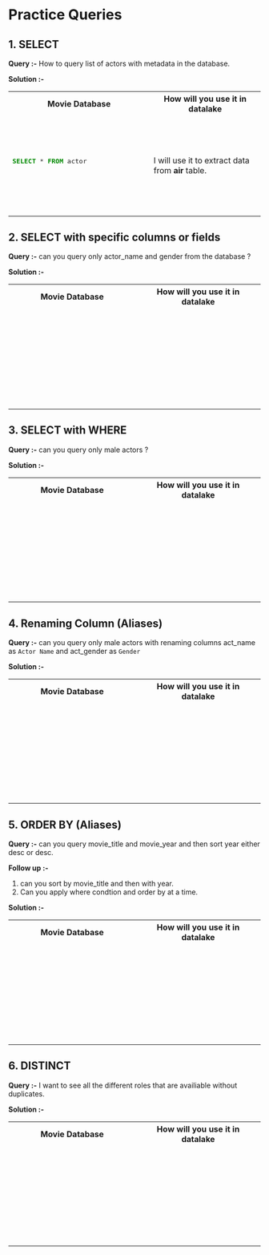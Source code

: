 # Practice Queries

## 1. SELECT

**Query :-**  How to query list of actors with metadata in the database.

**Solution :-**

<style>
table {
    width:100%;
}
th{
    width:600px;
}
.foo table .code{
    height:200px;
    width:100px;
}
</style>
<div class="foo">
<table>
  <tr>
    <th>Movie Database</th>
    <th>How will you use it in datalake</th>
  </tr>
  <tr class="code">
    <td>
    <pre style="margin: 0; line-height: 125%"><span style="color: #008800; font-weight: bold">SELECT</span> <span style="color: #333333">*</span> <span style="color: #008800; font-weight: bold">FROM</span> actor
    </pre>
    </td>
    <td>I will use it to extract data from <b>air</b> table.</td>
  </tr>
</table>
</div>

## 2. SELECT with specific columns or fields

**Query :-**  can you query only actor_name and gender from the database ?

**Solution :-**

<style>
table {
    width:100%;
}
th{
    width:600px;
}
.foo table .code{
    height:200px;
    width:100px;
}
</style>
<div class="foo">
<table>
  <tr>
    <th>Movie Database</th>
    <th>How will you use it in datalake</th>
  </tr>
  <tr class="code">
    <td>
    </td>
    <td>
    </td>
  </tr>
</table>
</div>

## 3. SELECT with WHERE

**Query :-**  can you query only male actors ?

**Solution :-**

<style>
table {
    width:100%;
}
th{
    width:600px;
}
.foo table .code{
    height:200px;
    width:100px;
}
</style>
<div class="foo">
<table>
  <tr>
    <th>Movie Database</th>
    <th>How will you use it in datalake</th>
  </tr>
  <tr class="code">
    <td>
    </td>
    <td>
    </td>
  </tr>
</table>
</div>

## 4. Renaming Column (Aliases)

**Query :-**  can you query only male actors with renaming columns act_name as `Actor Name` and act_gender as `Gender`

**Solution :-**

<style>
table {
    width:100%;
}
th{
    width:600px;
}
.foo table .code{
    height:200px;
    width:100px;
}
</style>
<div class="foo">
<table>
  <tr>
    <th>Movie Database</th>
    <th>How will you use it in datalake</th>
  </tr>
  <tr class="code">
    <td>
    </td>
    <td>
    </td>
  </tr>
</table>
</div>

## 5. ORDER BY (Aliases)

**Query :-**  can you query movie_title and movie_year and then sort year either desc or desc.

**Follow up :-**

1. can you sort by movie_title and then with year.
2. Can you apply where condtion and order by at a time.

**Solution :-**

<style>
table {
    width:100%;
}
th{
    width:600px;
}
.foo table .code{
    height:200px;
    width:100px;
}
</style>
<div class="foo">
<table>
  <tr>
    <th>Movie Database</th>
    <th>How will you use it in datalake</th>
  </tr>
  <tr class="code">
    <td>
    </td>
    <td>
    </td>
  </tr>
</table>
</div>

## 6. DISTINCT

**Query :-**  I want to see all the different roles that are availiable without duplicates.

**Solution :-**

<style>
table {
    width:100%;
}
th{
    width:600px;
}
.foo table .code{
    height:200px;
    width:100px;
}
</style>
<div class="foo">
<table>
  <tr>
    <th>Movie Database</th>
    <th>How will you use it in datalake</th>
  </tr>
  <tr class="code">
    <td>
    </td>
    <td>
    </td>
  </tr>
</table>
</div>

